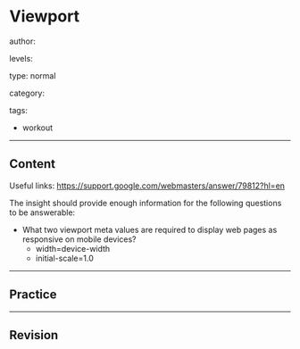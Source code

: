 # Viewport
author:

levels:

type: normal

category:

tags:
  - workout

---
## Content

Useful links:
  https://support.google.com/webmasters/answer/79812?hl=en


The insight should provide enough information for the following questions to be answerable:

  - What two viewport meta values are required to display web pages as responsive on mobile devices?
    - width=device-width
    - initial-scale=1.0

---
## Practice

---
## Revision

